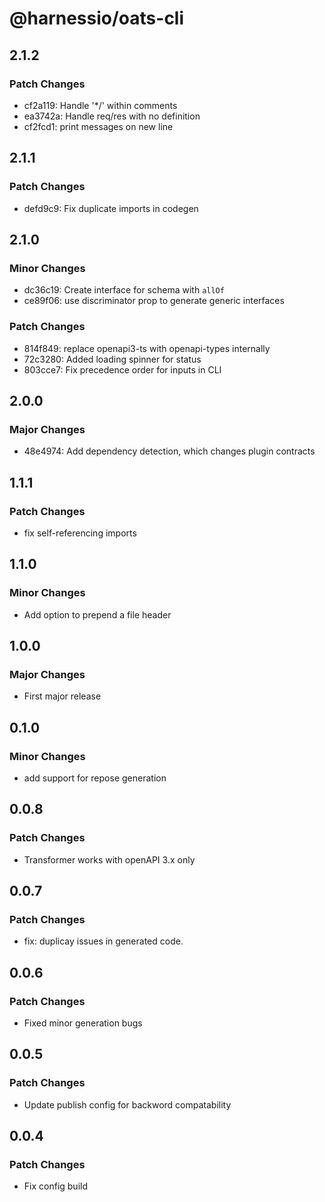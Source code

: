 # @harnessio/oats-cli

## 2.1.2

### Patch Changes

- cf2a119: Handle '\*/' within comments
- ea3742a: Handle req/res with no definition
- cf2fcd1: print messages on new line

## 2.1.1

### Patch Changes

- defd9c9: Fix duplicate imports in codegen

## 2.1.0

### Minor Changes

- dc36c19: Create interface for schema with `allOf`
- ce89f06: use discriminator prop to generate generic interfaces

### Patch Changes

- 814f849: replace openapi3-ts with openapi-types internally
- 72c3280: Added loading spinner for status
- 803cce7: Fix precedence order for inputs in CLI

## 2.0.0

### Major Changes

- 48e4974: Add dependency detection, which changes plugin contracts

## 1.1.1

### Patch Changes

- fix self-referencing imports

## 1.1.0

### Minor Changes

- Add option to prepend a file header

## 1.0.0

### Major Changes

- First major release

## 0.1.0

### Minor Changes

- add support for repose generation

## 0.0.8

### Patch Changes

- Transformer works with openAPI 3.x only

## 0.0.7

### Patch Changes

- fix: duplicay issues in generated code.

## 0.0.6

### Patch Changes

- Fixed minor generation bugs

## 0.0.5

### Patch Changes

- Update publish config for backword compatability

## 0.0.4

### Patch Changes

- Fix config build
